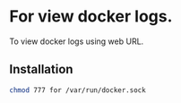 # For view docker logs.

To view docker logs using web URL. 

## Installation
```bash
chmod 777 for /var/run/docker.sock
